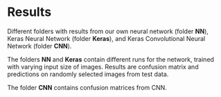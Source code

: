 # Results

Different folders with results from our own neural network (folder **NN**), Keras Neural Network (folder **Keras**), and Keras Convolutional Neural Network (folder **CNN**).

The folders **NN** and **Keras** contain different runs for the network, trained with varying input size of images. Results are confusion matrix and predictions on randomly selected images from test data.

The folder **CNN** contains confusion matrices from CNN.
